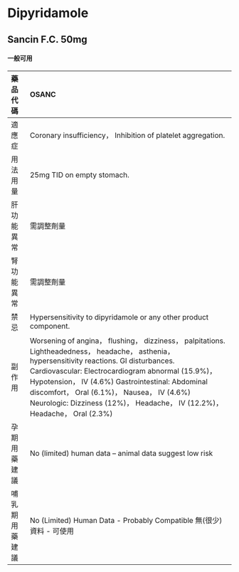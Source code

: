 # Dipyridamole

## Sancin F.C. 50mg

#### 一般可用

| 藥品代碼       | OSANC                                                                                                                                                                                                                                                                                                                                                                               |
|:---------------|:------------------------------------------------------------------------------------------------------------------------------------------------------------------------------------------------------------------------------------------------------------------------------------------------------------------------------------------------------------------------------------|
| 適應症         | Coronary insufficiency， Inhibition of platelet aggregation.                                                                                                                                                                                                                                                                                                                        |
| 用法用量       | 25mg TID on empty stomach.                                                                                                                                                                                                                                                                                                                                                          |
| 肝功能異常     | 需調整劑量                                                                                                                                                                                                                                                                                                                                                                          |
| 腎功能異常     | 需調整劑量                                                                                                                                                                                                                                                                                                                                                                          |
| 禁忌           | Hypersensitivity to dipyridamole or any other product component.                                                                                                                                                                                                                                                                                                                    |
| 副作用         | Worsening of angina， flushing， dizziness， palpitations. Lightheadedness， headache， asthenia， hypersensitivity reactions. GI disturbances. Cardiovascular: Electrocardiogram abnormal (15.9%)， Hypotension， IV (4.6%) Gastrointestinal: Abdominal discomfort， Oral (6.1%)， Nausea， IV (4.6%) Neurologic: Dizziness (12%)， Headache， IV (12.2%)， Headache， Oral (2.3%) |
| 孕期用藥建議   | No (limited) human data – animal data suggest low risk                                                                                                                                                                                                                                                                                                                              |
| 哺乳期用藥建議 | No (Limited) Human Data - Probably Compatible 無(很少)資料 - 可使用                                                                                                                                                                                                                                                                                                                 |

